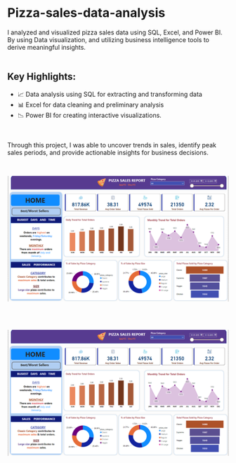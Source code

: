 # Pizza-sales-data-analysis
I analyzed and visualized pizza sales data using SQL, Excel, and Power BI. By using Data visualization, and utilizing business intelligence tools to derive meaningful insights. 
<br>
<br>

## Key Highlights:

- 📈 Data analysis using SQL for extracting and transforming data
- 📊 Excel for data cleaning and preliminary analysis
- 📉 Power BI for creating interactive visualizations.

<br>

Through this project, I was able to uncover trends in sales, identify peak sales periods, and provide actionable insights for business decisions.

<br>

![pizza_sales](images/pizza.png)

<br>

<br>

![pizza_sales](images/pizza.png)



